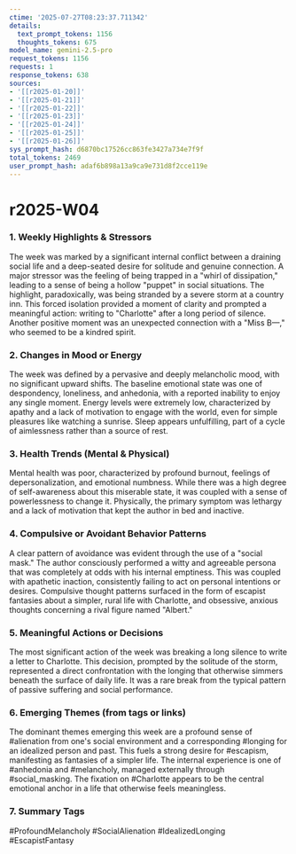 ```yaml
---
ctime: '2025-07-27T08:23:37.711342'
details:
  text_prompt_tokens: 1156
  thoughts_tokens: 675
model_name: gemini-2.5-pro
request_tokens: 1156
requests: 1
response_tokens: 638
sources:
- '[[r2025-01-20]]'
- '[[r2025-01-21]]'
- '[[r2025-01-22]]'
- '[[r2025-01-23]]'
- '[[r2025-01-24]]'
- '[[r2025-01-25]]'
- '[[r2025-01-26]]'
sys_prompt_hash: d6870bc17526cc863fe3427a734e7f9f
total_tokens: 2469
user_prompt_hash: adaf6b898a13a9ca9e731d8f2cce119e
---
```

# r2025-W04

### 1. Weekly Highlights & Stressors
The week was marked by a significant internal conflict between a draining social life and a deep-seated desire for solitude and genuine connection. A major stressor was the feeling of being trapped in a "whirl of dissipation," leading to a sense of being a hollow "puppet" in social situations. The highlight, paradoxically, was being stranded by a severe storm at a country inn. This forced isolation provided a moment of clarity and prompted a meaningful action: writing to "Charlotte" after a long period of silence. Another positive moment was an unexpected connection with a "Miss B—," who seemed to be a kindred spirit.

### 2. Changes in Mood or Energy
The week was defined by a pervasive and deeply melancholic mood, with no significant upward shifts. The baseline emotional state was one of despondency, loneliness, and anhedonia, with a reported inability to enjoy any single moment. Energy levels were extremely low, characterized by apathy and a lack of motivation to engage with the world, even for simple pleasures like watching a sunrise. Sleep appears unfulfilling, part of a cycle of aimlessness rather than a source of rest.

### 3. Health Trends (Mental & Physical)
Mental health was poor, characterized by profound burnout, feelings of depersonalization, and emotional numbness. While there was a high degree of self-awareness about this miserable state, it was coupled with a sense of powerlessness to change it. Physically, the primary symptom was lethargy and a lack of motivation that kept the author in bed and inactive.

### 4. Compulsive or Avoidant Behavior Patterns
A clear pattern of avoidance was evident through the use of a "social mask." The author consciously performed a witty and agreeable persona that was completely at odds with his internal emptiness. This was coupled with apathetic inaction, consistently failing to act on personal intentions or desires. Compulsive thought patterns surfaced in the form of escapist fantasies about a simpler, rural life with Charlotte, and obsessive, anxious thoughts concerning a rival figure named "Albert."

### 5. Meaningful Actions or Decisions
The most significant action of the week was breaking a long silence to write a letter to Charlotte. This decision, prompted by the solitude of the storm, represented a direct confrontation with the longing that otherwise simmers beneath the surface of daily life. It was a rare break from the typical pattern of passive suffering and social performance.

### 6. Emerging Themes (from tags or links)
The dominant themes emerging this week are a profound sense of #alienation from one's social environment and a corresponding #longing for an idealized person and past. This fuels a strong desire for #escapism, manifesting as fantasies of a simpler life. The internal experience is one of #anhedonia and #melancholy, managed externally through #social_masking. The fixation on #Charlotte appears to be the central emotional anchor in a life that otherwise feels meaningless.

### 7. Summary Tags
#ProfoundMelancholy #SocialAlienation #IdealizedLonging #EscapistFantasy